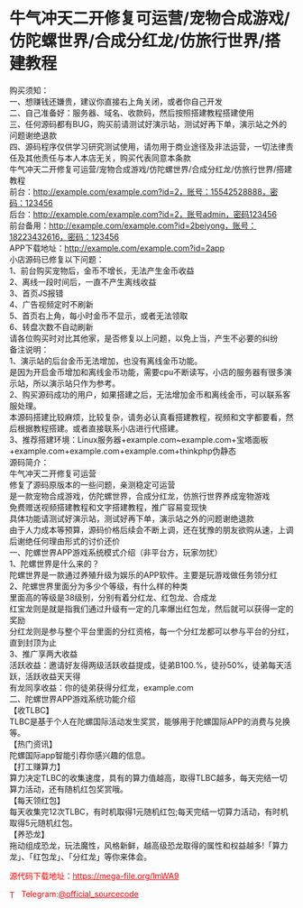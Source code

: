 # 牛气冲天二开修复可运营/宠物合成游戏/仿陀螺世界/合成分红龙/仿旅行世界/搭建教程

购买须知：<br>一、想赚钱还嫌贵，建议你直接右上角关闭，或者你自己开发<br>二、自己准备好：服务器、域名、收款码，然后按照搭建教程搭建使用<br>三、任何源码都有BUG，购买前请测试好演示站，测试好再下单，演示站之外的问题谢绝退款<br>四、源码程序仅供学习研究测试使用，请勿用于商业途径及非法运营，一切法律责任及其他责任与本人本店无关，购买代表同意本条款<br>牛气冲天二开修复可运营/宠物合成游戏/仿陀螺世界/合成分红龙/仿旅行世界/搭建教程<br>前台：http://example.com/example.com?id=2，账号：15542528888，密码：123456<br>后台：http://example.com/example.com?id=2，账号admin，密码123456<br>前台备用：http://example.com/example.com?id=2beiyong，账号：18223432616，密码：123456<br>APP下载地址：http://example.com/example.com?id=2app<br>小店源码已修复以下问题：<br>1、前台购买宠物后，金币不增长，无法产生金币收益<br>2、离线一段时间后，一直不产生离线收益<br>3、首页JS报错<br>4、广告视频定时不刷新<br>5、首页右上角，每小时金币不显示，或者无法领取<br>6、转盘次数不自动刷新<br>请各位购买时对比其他家，是否修复以上问题，以免上当，产生不必要的纠纷<br>备注说明：<br>1、演示站的后台金币无法增加，也没有离线金币功能。<br>是因为开启金币增加和离线金币功能，需要cpu不断读写，小店的服务器有很多演示站，所以演示站只作为参考。<br>2、购买源码成功的用户，如果搭建之后，无法增加金币和离线金币，可以联系客服处理。<br>本源码搭建比较麻烦，比较复杂，请务必认真看搭建教程，视频和文字都要看，然后根据教程搭建。或者直接联系小店进行代搭建。<br>3、推荐搭建环境：Linux服务器+example.com~example.com+宝塔面板+example.com+example.com+example.com+thinkphp伪静态<br>源码简介：<br>牛气冲天二开修复可运营<br>修复了源码原版本的一些问题，亲测稳定可运营<br>是一款宠物合成游戏，仿陀螺世界，合成分红龙，仿旅行世界养成宠物游戏<br>免费赠送视频搭建教程和文字搭建教程，推广容易变现快<br>具体功能请测试好演示站，测试好再下单，演示站之外的问题谢绝退款<br>由于人力成本等预算，源码价格后续会不断上调，还在犹豫的朋友欲购从速，上调后谢绝任何理由形式的讨价还价<br>一、陀螺世界APP游戏系统模式介绍（非平台方，玩家勿扰）<br>1、陀螺世界是什么来的？<br>陀螺世界是一款通过养殖升级为娱乐的APP软件。主要是玩游戏做任务领分红<br>2、陀螺世界里面分为多少个等级，有什么样的种类<br>里面高的等级是38级别，分别有着分红龙、红包龙、合成龙<br>红宝龙则是就是指我们通过升级有一定的几率爆出红包龙，然后就可以获得一定的奖励<br>分红龙则是参与整个平台里面的分红资格，每一个分红龙都可以参与平台的分红，直到封顶为止<br>3、推广享两大收益<br>活跃收益：邀请好友得两级活跃收益提成，徒弟B100.%，徒孙50%，徒弟每天活跃，活跃收益天天得<br>有龙同享收益：你的徒弟获得分红龙，example.com<br>二、陀螺世界APP游戏系统功能介绍<br>【收TLBC】<br>TLBC是基于个人在陀螺国际活动发生奖赏，能够用于陀螺国际APP的消费与兑换等。<br>【热门资讯】<br>陀螺国际app智能引荐你感兴趣的信息。<br>【打工赚算力】<br>算力决定TLBC的收集速度，具有的算力值越高，取得TLBC越多，每天完结一切算力活动，还有随机红包奖赏哦。<br>【每天领红包】<br>每天收集完12次TLBC，有时机取得1元随机红包;每天完结一切算力活动，有时机取得5元随机红包。<br>【养恐龙】<br>拖动组成恐龙，玩法魔性，风格新鲜，越高级恐龙取得的属性和权益越多!「算力龙」、「红包龙」、「分红龙」等你来体会。<br>


<p style="color: red;">源代码下载地址：<a href="https://mega-file.org/ImWA9" style="color: red;">https://mega-file.org/ImWA9</a></p><p style="color: red;"><img src="https://cdn-icons-png.flaticon.com/512/2111/2111646.png" alt="Telegram Icon" style="width: 16px; vertical-align: middle; margin-right: 5px;">Telegram:<a href="https://t.me/official_sourcecode" style="color: red;">@official_sourcecode</a></p>